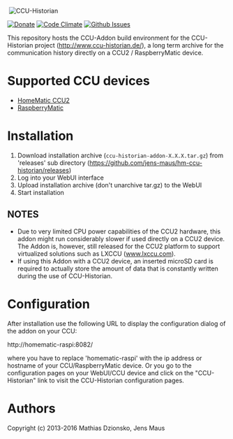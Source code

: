 &nbsp;![CCU-Historian](https://github.com/jens-maus/hm-ccu-historian/raw/master/ccu-historian-logo.png)

[![Donate](https://img.shields.io/badge/Donate-PayPal-green.svg)](https://www.paypal.com/cgi-bin/webscr?cmd=_s-xclick&hosted_button_id=SF4BR9ZE2JUBS)
[![Code Climate](https://codeclimate.com/github/jens-maus/cuxd/badges/gpa.svg)](https://codeclimate.com/github/jens-maus/hm-ccu-historian)
[![Github Issues](http://githubbadges.herokuapp.com/jens-maus/hm-ccu-historian/issues.svg)](https://github.com/jens-maus/hm-ccu-historian/issues)

This repository hosts the CCU-Addon build environment for the CCU-Historian project (http://www.ccu-historian.de/), a long term archive for the communication history directly on a CCU2 / RaspberryMatic device.

# Supported CCU devices
* [HomeMatic CCU2](http://www.eq-3.de/produkt-detail-zentralen-und-gateways/items/homematic-zentrale-ccu-2.html)
* [RaspberryMatic](https://github.com/jens-maus/RaspberryMatic)

# Installation
1. Download installation archive (```ccu-historian-addon-X.X.X.tar.gz```) from 'releases' sub directory (https://github.com/jens-maus/hm-ccu-historian/releases)
2. Log into your WebUI interface
3. Upload installation archive (don't unarchive tar.gz) to the WebUI
4. Start installation

## NOTES
* Due to very limited CPU power capabilities of the CCU2 hardware, this addon might run considerably slower if used directly on a CCU2 device. The Addon is, however, still released for the CCU2 platform to support virtualized solutions such as LXCCU (www.lxccu.com).
* If using this Addon with a CCU2 device, an inserted microSD card is required to actually store the amount of data that is constantly written during the use of CCU-Historian.

# Configuration
After installation use the following URL to display the configuration dialog of the addon on your CCU:

http://homematic-raspi:8082/

where you have to replace 'homematic-raspi' with the ip address or hostname of your CCU/RaspberryMatic device. Or you go to the configuration pages on your WebUI/CCU device and click on the "CCU-Historian" link to visit the CCU-Historian configuration pages.

# Authors
Copyright (c) 2013-2016 Mathias Dzionsko, Jens Maus
